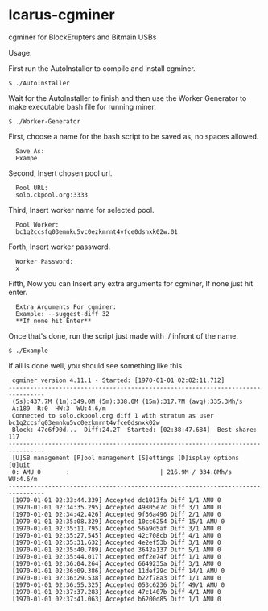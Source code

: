 # Icarus-cgminer

cgminer for BlockErupters and Bitmain USBs

Usage:

First run the AutoInstaller to compile and install cgminer.

	$ ./AutoInstaller

Wait for the AutoInstaller to finish and then use the Worker Generator to make executable bash file for running miner.

	$ ./Worker-Generator

First, choose a name for the bash script to be saved as, no spaces allowed.

	  Save As:
	  Exampe

Second, Insert chosen pool url.

	  Pool URL:
	  solo.ckpool.org:3333

Third, Insert worker name for selected pool.

	  Pool Worker:
	  bc1q2ccsfq03emnku5vc0ezkmrnt4vfce0dsnxk02w.01

Forth, Insert worker password.

	  Worker Password:
	  x

Fifth, Now you can Insert any extra arguments for cgminer, If none just hit enter.

	  Extra Arguments For cgminer:
	  Example: --suggest-diff 32
	  **If none hit Enter**

Once that's done, run the script just made with ./ infront of the name.

	$ ./Example

If all is done well, you should see something like this.

	 cgminer version 4.11.1 - Started: [1970-01-01 02:02:11.712]
	--------------------------------------------------------------------------------
	 (5s):437.7M (1m):349.0M (5m):338.0M (15m):317.7M (avg):335.3Mh/s
	 A:189  R:0  HW:3  WU:4.6/m
	 Connected to solo.ckpool.org diff 1 with stratum as user bc1q2ccsfq03emnku5vc0ezkmrnt4vfce0dsnxk02w
	 Block: 47c6f90d...  Diff:24.2T  Started: [02:38:47.684]  Best share: 117
	--------------------------------------------------------------------------------
	 [U]SB management [P]ool management [S]ettings [D]isplay options [Q]uit
	 0: AMU 0       :                         | 216.9M / 334.8Mh/s WU:4.6/m
	--------------------------------------------------------------------------------
	 [1970-01-01 02:33:44.339] Accepted dc1013fa Diff 1/1 AMU 0
	 [1970-01-01 02:34:35.295] Accepted 49805e7c Diff 3/1 AMU 0
	 [1970-01-01 02:34:42.426] Accepted 9f36a496 Diff 2/1 AMU 0
	 [1970-01-01 02:35:08.329] Accepted 10cc6254 Diff 15/1 AMU 0
	 [1970-01-01 02:35:11.795] Accepted 56a9d5af Diff 3/1 AMU 0
	 [1970-01-01 02:35:27.545] Accepted 42c708cb Diff 4/1 AMU 0
	 [1970-01-01 02:35:31.632] Accepted 4e2ef53b Diff 3/1 AMU 0
	 [1970-01-01 02:35:40.789] Accepted 3642a137 Diff 5/1 AMU 0
	 [1970-01-01 02:35:44.017] Accepted eff2e74f Diff 1/1 AMU 0
	 [1970-01-01 02:36:04.264] Accepted 6649235a Diff 3/1 AMU 0
	 [1970-01-01 02:36:09.386] Accepted 11def29c Diff 14/1 AMU 0
	 [1970-01-01 02:36:29.538] Accepted b22f78a3 Diff 1/1 AMU 0
	 [1970-01-01 02:36:55.325] Accepted 053c6236 Diff 49/1 AMU 0
	 [1970-01-01 02:37:37.283] Accepted 47c1407b Diff 4/1 AMU 0
	 [1970-01-01 02:37:41.063] Accepted b6200d85 Diff 1/1 AMU 0

